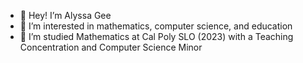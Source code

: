 - 👋 Hey! I’m Alyssa Gee
- 👀 I’m interested in mathematics, computer science, and education
- 🌱 I’m studied Mathematics at Cal Poly SLO (2023) with a Teaching Concentration and Computer Science Minor

<!---
agee04/agee04 is a ✨ special ✨ repository because its `README.md` (this file) appears on your GitHub profile.
You can click the Preview link to take a look at your changes.
--->
